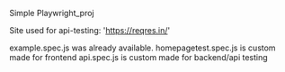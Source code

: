 Simple Playwright_proj



Site used for api-testing: 'https://reqres.in/'

example.spec.js was already available.
homepagetest.spec.js is custom made for frontend
api.spec.js is custom made for backend/api testing